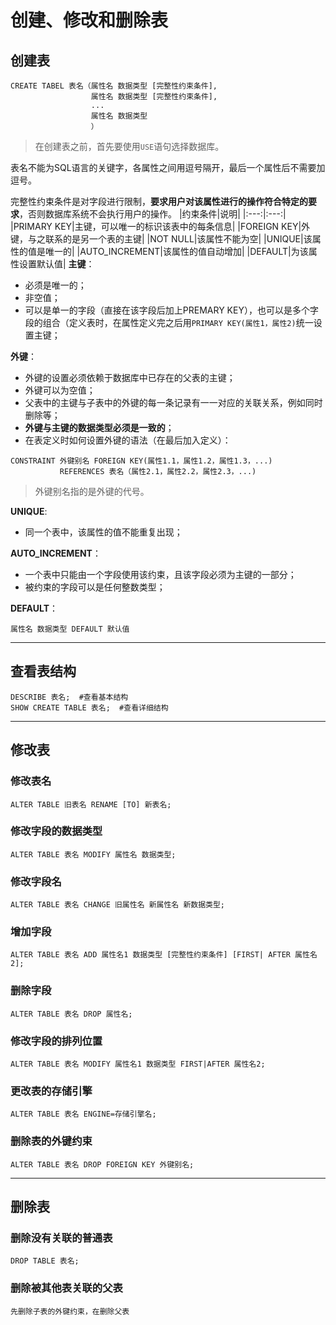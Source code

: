 # 创建、修改和删除表
## 创建表
```
CREATE TABEL 表名（属性名 数据类型 [完整性约束条件],
                  属性名 数据类型 [完整性约束条件],
                  ...
                  属性名 数据类型
                  ）
```
> 在创建表之前，首先要使用`USE`语句选择数据库。

表名不能为SQL语言的关键字，各属性之间用逗号隔开，最后一个属性后不需要加逗号。

完整性约束条件是对字段进行限制，**要求用户对该属性进行的操作符合特定的要求**，否则数据库系统不会执行用户的操作。
|约束条件|说明|
|:---:|:---:|
|PRIMARY KEY|主键，可以唯一的标识该表中的每条信息|
|FOREIGN KEY|外键，与之联系的是另一个表的主键|
|NOT NULL|该属性不能为空|
|UNIQUE|该属性的值是唯一的|
|AUTO_INCREMENT|该属性的值自动增加|
|DEFAULT|为该属性设置默认值|
**主键**：
- 必须是唯一的；
- 非空值；
- 可以是单一的字段（直接在该字段后加上PREMARY KEY），也可以是多个字段的组合（定义表时，在属性定义完之后用`PRIMARY KEY(属性1，属性2)`统一设置主键；

**外键**：
- 外键的设置必须依赖于数据库中已存在的父表的主键；
- 外键可以为空值；
- 父表中的主键与子表中的外键的每一条记录有一一对应的关联关系，例如同时删除等；
- **外键与主键的数据类型必须是一致的**；
- 在表定义时如何设置外键的语法（在最后加入定义）：
```
CONSTRAINT 外键别名 FOREIGN KEY(属性1.1，属性1.2，属性1.3，...)
           REFERENCES 表名（属性2.1，属性2.2，属性2.3，...)
```
> 外键别名指的是外键的代号。

**UNIQUE**:
- 同一个表中，该属性的值不能重复出现；

**AUTO_INCREMENT**：
- 一个表中只能由一个字段使用该约束，且该字段必须为主键的一部分；
- 被约束的字段可以是任何整数类型；

**DEFAULT**：
```
属性名 数据类型 DEFAULT 默认值
```
---
## 查看表结构
```
DESCRIBE 表名;  #查看基本结构
SHOW CREATE TABLE 表名;  #查看详细结构
```
---
## 修改表
### 修改表名
```
ALTER TABLE 旧表名 RENAME [TO] 新表名;
```
### 修改字段的数据类型
```
ALTER TABLE 表名 MODIFY 属性名 数据类型;
```
### 修改字段名
```
ALTER TABLE 表名 CHANGE 旧属性名 新属性名 新数据类型;
```
### 增加字段
```
ALTER TABLE 表名 ADD 属性名1 数据类型 [完整性约束条件] [FIRST| AFTER 属性名2]; 
```
### 删除字段
```
ALTER TABLE 表名 DROP 属性名;
```
### 修改字段的排列位置
```
ALTER TABLE 表名 MODIFY 属性名1 数据类型 FIRST|AFTER 属性名2;
```
### 更改表的存储引擎
```
ALTER TABLE 表名 ENGINE=存储引擎名;
```
### 删除表的外键约束
```
ALTER TABLE 表名 DROP FOREIGN KEY 外键别名;
```
---
## 删除表
### 删除没有关联的普通表
```
DROP TABLE 表名;
```
### 删除被其他表关联的父表
```
先删除子表的外键约束，在删除父表
```



















